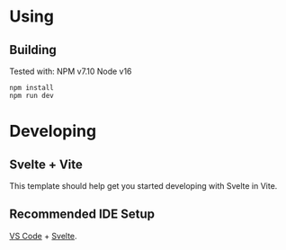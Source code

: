 # Using

## Building

Tested with:
NPM v7.10
Node v16

```
npm install
npm run dev
```

# Developing

## Svelte + Vite

This template should help get you started developing with Svelte in Vite.

## Recommended IDE Setup

[VS Code](https://code.visualstudio.com/) + [Svelte](https://marketplace.visualstudio.com/items?itemName=svelte.svelte-vscode).